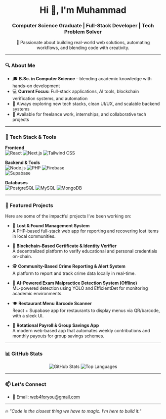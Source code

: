 <h1 align="center">Hi 👋, I'm Muhammad</h1>
<h3 align="center">Computer Science Graduate | Full-Stack Developer | Tech Problem Solver</h3>

<p align="center">
  🚀 Passionate about building real-world web solutions, automating workflows, and blending code with creativity.
</p>

---

### 🔍 About Me

- 🎓 **B.Sc. in Computer Science** – blending academic knowledge with hands-on development  
- 💻 **Current Focus:** Full-stack applications, AI tools, blockchain verification systems, and automation  
- 🌱 Always exploring new tech stacks, clean UI/UX, and scalable backend systems  
- 🤝 Available for freelance work, internships, and collaborative tech projects

---

### 🚀 Tech Stack & Tools

**Frontend**  
![React](https://img.shields.io/badge/-React-61DAFB?style=flat-square&logo=react) 
![Next.js](https://img.shields.io/badge/-Next.js-black?style=flat-square&logo=next.js) 
![Tailwind CSS](https://img.shields.io/badge/-TailwindCSS-38B2AC?style=flat-square&logo=tailwind-css)

**Backend & Tools**  
![Node.js](https://img.shields.io/badge/-Node.js-green?style=flat-square&logo=node.js) 
![PHP](https://img.shields.io/badge/-PHP-777BB4?style=flat-square&logo=php) 
![Firebase](https://img.shields.io/badge/-Firebase-FC6C03?style=flat-square&logo=firebase)  
![Supabase](https://img.shields.io/badge/-Supabase-3ECF8E?style=flat-square&logo=supabase)

**Databases**  
![PostgreSQL](https://img.shields.io/badge/-PostgreSQL-336791?style=flat-square&logo=postgresql) 
![MySQL](https://img.shields.io/badge/-MySQL-4479A1?style=flat-square&logo=mysql) 
![MongoDB](https://img.shields.io/badge/-MongoDB-4EA94B?style=flat-square&logo=mongodb)

---

### 🧠 Featured Projects

Here are some of the impactful projects I’ve been working on:

- 🧾 **Lost & Found Management System**  
  A PHP-based full-stack web app for reporting and recovering lost items in local communities.

- 🔐 **Blockchain-Based Certificate & Identity Verifier**  
  A decentralized platform to verify educational and personal credentials on-chain.

- 🕵️ **Community-Based Crime Reporting & Alert System**  
  A platform to report and track crime data locally in real-time.

- 🤖 **AI-Powered Exam Malpractice Detection System (Offline)**  
  ML-powered detection using YOLO and EfficientDet for monitoring academic environments.

- 🍽️ **Restaurant Menu Barcode Scanner**  
  React + Supabase app for restaurants to display menus via QR/barcode, with a sleek UI.

- 💸 **Rotational Payroll & Group Savings App**  
  A modern web-based app that automates weekly contributions and monthly payouts for group savings schemes.

---

### 📊 GitHub Stats

<p align="center">
  <img src="https://github-readme-stats.vercel.app/api?username=muhammad-js&show_icons=true&theme=radical" alt="GitHub Stats" />
  <img src="https://github-readme-stats.vercel.app/api/top-langs/?username=muhammad-js&layout=compact&theme=radical" alt="Top Languages" />
</p>

---

### 📫 Let's Connect

- 📧 Email: [web4foryou@gmail.com](mailto:web4foryou@gmail.com)  
 
---

🔥 *"Code is the closest thing we have to magic. I'm here to build it."*

